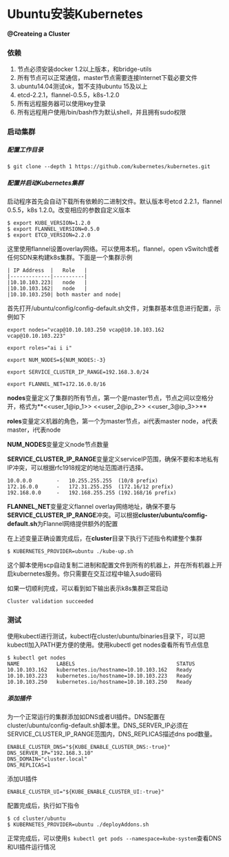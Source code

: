 # Ubuntu安装Kubernetes

**@Createing a Cluster**



### 依赖

1. 节点必须安装docker 1.2以上版本，和bridge-utils
2. 所有节点可以正常通信，master节点需要连接Internet下载必要文件
3. ubuntu14.04测试ok，暂不支持ubuntu 15及以上
4. etcd-2.2.1，flannel-0.5.5，k8s-1.2.0
5. 所有远程服务器可以使用key登录
6. 所有远程用户使用/bin/bash作为默认shell，并且拥有sudo权限





### 启动集群

##### 配置工作目录

```shell
$ git clone --depth 1 https://github.com/kubernetes/kubernetes.git
```

##### 配置并启动Kubernetes集群

启动程序首先会自动下载所有依赖的二进制文件。默认版本号etcd 2.2.1，flannel 0.5.5，k8s 1.2.0。改变相应的参数自定义版本

```shell
$ export KUBE_VERSION=1.2.0
$ export FLANNEL_VERSION=0.5.0
$ export ETCD_VERSION=2.2.0
```

这里使用flannel设置overlay网络。可以使用本机，flannel，open vSwitch或者任何SDN来构建k8s集群。下面是一个集群示例

```
| IP Address  |   Role   |
|-------------|----------|
|10.10.103.223|   node   |
|10.10.103.162|   node   |
|10.10.103.250| both master and node|
```

首先打开/ubuntu/config/config-default.sh文件，对集群基本信息进行配置，示例如下

```shell
export nodes="vcap@10.10.103.250 vcap@10.10.103.162 vcap@10.10.103.223"

export roles="ai i i"

export NUM_NODES=${NUM_NODES:-3}

export SERVICE_CLUSTER_IP_RANGE=192.168.3.0/24

export FLANNEL_NET=172.16.0.0/16
```

**nodes**变量定义了集群的所有节点，第一个是master节点，节点之间以空格分开，格式为**<<user_1@ip_1>> <<user_2@ip_2>> <<user_3@ip_3>>**

**roles**变量定义机器的角色，第一个为master节点，ai代表master node，a代表master，i代表node

**NUM_NODES**变量定义node节点数量

**SERVICE_CLUSTER_IP_RANGE**变量定义serviceIP范围，确保不要和本地私有IP冲突，可以根据rfc1918规定的地址范围进行选择。

```
10.0.0.0        -   10.255.255.255  (10/8 prefix)
172.16.0.0      -   172.31.255.255  (172.16/12 prefix)
192.168.0.0     -   192.168.255.255 (192.168/16 prefix)
```

**FLANNEL_NET**变量定义flannel overlay网络地址，确保不要与**SERVICE_CLUSTER_IP_RANGE**冲突。可以根据**cluster/ubuntu/comfig-default.sh**为Flannel网络提供额外的配置

在上述变量正确设置完成后，在**cluster**目录下执行下述指令构建整个集群

```shell
$ KUBERNETES_PROVIDER=ubuntu ./kube-up.sh
```

这个脚本使用scp自动复制二进制和配置文件到所有的机器上，并在所有机器上开启kubernetes服务。你只需要在交互过程中输入sudo密码

如果一切顺利完成，可以看到如下输出表示k8s集群正常启动

```
Cluster validation succeeded
```



### 测试

使用kubectl进行测试，kubectl在cluster/ubuntu/binaries目录下，可以把kubectl加入PATH更方便的使用。使用kubectl get nodes查看所有节点信息

```
$ kubectl get nodes
NAME            LABELS                                 STATUS
10.10.103.162   kubernetes.io/hostname=10.10.103.162   Ready
10.10.103.223   kubernetes.io/hostname=10.10.103.223   Ready
10.10.103.250   kubernetes.io/hostname=10.10.103.250   Ready
```



##### 添加插件

为一个正常运行的集群添加如DNS或者UI插件。DNS配置在cluster/ubuntu/config-default.sh脚本里。DNS_SERVER_IP必须在SERVICE_CLUSTER_IP_RANGE范围内，DNS_REPLICAS描述dns pod数量。

```shell
ENABLE_CLUSTER_DNS="${KUBE_ENABLE_CLUSTER_DNS:-true}"
DNS_SERVER_IP="192.168.3.10"
DNS_DOMAIN="cluster.local"
DNS_REPLICAS=1
```

添加UI插件

```shell
ENABLE_CLUSTER_UI="${KUBE_ENABLE_CLUSTER_UI:-true}"
```

配置完成后，执行如下指令

```shell
$ cd cluster/ubuntu
$ KUBERNETES_PROVIDER=ubuntu ./deployAddons.sh
```

正常完成后，可以使用`$ kubectl get pods --namespace=kube-system`查看DNS和UI插件运行情况



